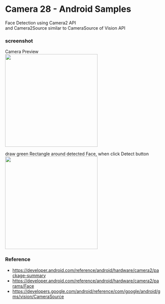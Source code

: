 Camera 28 - Android Samples
===============

Face Detection using  Camera2 API <br/>
 and Camera2Source similar to CameraSource of Vision API <br/>

### screenshot <br/>
Camera Preview <br/>
<image src="https://raw.githubusercontent.com/ohwada/Android_Samples/master/Camera28/screenshot/camera28_previewcamera28_preview.png" width="300" /><br/>

draw green Rectangle around detected Face, when click Detect button <br/>
<image src="https://raw.githubusercontent.com/ohwada/Android_Samples/master/Camera28/screenshot/camera28_face_detect.png" width="300" /><br/>

### Reference <br/>
- https://developer.android.com/reference/android/hardware/camera2/package-summary
- https://developer.android.com/reference/android/hardware/camera2/params/Face
- https://developers.google.com/android/reference/com/google/android/gms/vision/CameraSource

